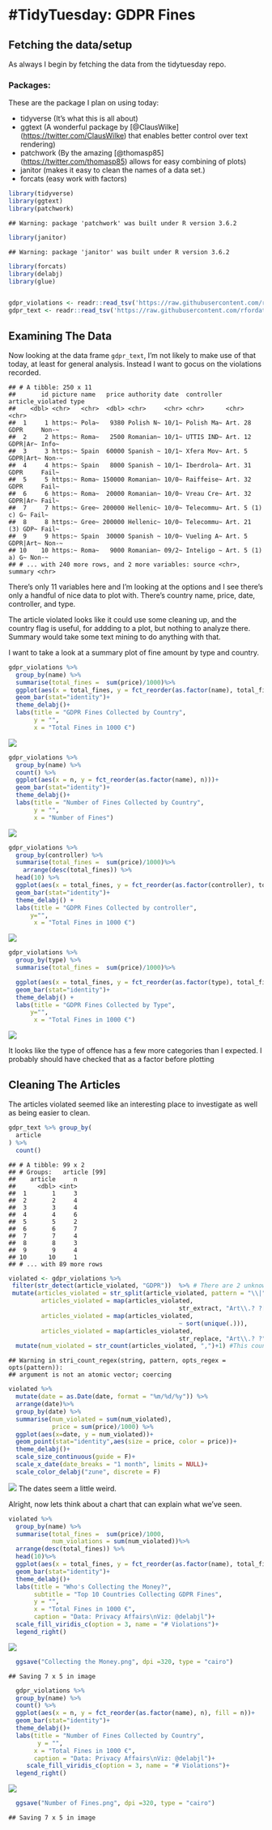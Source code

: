 \#TidyTuesday: GDPR Fines
================

## Fetching the data/setup

As always I begin by fetching the data from the tidytuesday repo.

### Packages:

These are the package I plan on using today:

  - tidyverse (It’s what this is all about)
  - ggtext (A wonderful package by
    \[@ClausWilke\](<https://twitter.com/ClausWilke>) that enables
    better control over text rendering)
  - patchwork (By the amazing
    \[@thomasp85\](<https://twitter.com/thomasp85>) allows for easy
    combining of plots)
  - janitor (makes it easy to clean the names of a data set.)
  - forcats (easy work with factors)

<!-- end list -->

``` r
library(tidyverse)
library(ggtext)
library(patchwork)
```

    ## Warning: package 'patchwork' was built under R version 3.6.2

``` r
library(janitor)
```

    ## Warning: package 'janitor' was built under R version 3.6.2

``` r
library(forcats)
library(delabj)
library(glue)


gdpr_violations <- readr::read_tsv('https://raw.githubusercontent.com/rfordatascience/tidytuesday/master/data/2020/2020-04-21/gdpr_violations.tsv')
gdpr_text <- readr::read_tsv('https://raw.githubusercontent.com/rfordatascience/tidytuesday/master/data/2020/2020-04-21/gdpr_text.tsv')
```

## Examining The Data

Now looking at the data frame `gdpr_text`, I’m not likely to make use of
that today, at least for general analysis. Instead I want to gocus on
the violations recorded.

    ## # A tibble: 250 x 11
    ##       id picture name   price authority date  controller article_violated type 
    ##    <dbl> <chr>   <chr>  <dbl> <chr>     <chr> <chr>      <chr>            <chr>
    ##  1     1 https:~ Pola~   9380 Polish N~ 10/1~ Polish Ma~ Art. 28 GDPR     Non-~
    ##  2     2 https:~ Roma~   2500 Romanian~ 10/1~ UTTIS IND~ Art. 12 GDPR|Ar~ Info~
    ##  3     3 https:~ Spain  60000 Spanish ~ 10/1~ Xfera Mov~ Art. 5 GDPR|Art~ Non-~
    ##  4     4 https:~ Spain   8000 Spanish ~ 10/1~ Iberdrola~ Art. 31 GDPR     Fail~
    ##  5     5 https:~ Roma~ 150000 Romanian~ 10/0~ Raiffeise~ Art. 32 GDPR     Fail~
    ##  6     6 https:~ Roma~  20000 Romanian~ 10/0~ Vreau Cre~ Art. 32 GDPR|Ar~ Fail~
    ##  7     7 https:~ Gree~ 200000 Hellenic~ 10/0~ Telecommu~ Art. 5 (1) c) G~ Fail~
    ##  8     8 https:~ Gree~ 200000 Hellenic~ 10/0~ Telecommu~ Art. 21 (3) GDP~ Fail~
    ##  9     9 https:~ Spain  30000 Spanish ~ 10/0~ Vueling A~ Art. 5 GDPR|Art~ Non-~
    ## 10    10 https:~ Roma~   9000 Romanian~ 09/2~ Inteligo ~ Art. 5 (1) a) G~ Non-~
    ## # ... with 240 more rows, and 2 more variables: source <chr>, summary <chr>

There’s only 11 variables here and I’m looking at the options and I see
there’s only a handful of nice data to plot with. There’s country name,
price, date, controller, and type.

The article violated looks like it could use some cleaning up, and the
country flag is useful, for addding to a plot, but nothing to analyze
there. Summary would take some text mining to do anything with that.

I want to take a look at a summary plot of fine amount by type and
country.

``` r
gdpr_violations %>%
  group_by(name) %>%
  summarise(total_fines =  sum(price)/1000)%>%
  ggplot(aes(x = total_fines, y = fct_reorder(as.factor(name), total_fines)))+
  geom_bar(stat="identity")+
  theme_delabj()+
  labs(title = "GDPR Fines Collected by Country", 
       y = "",
       x = "Total Fines in 1000 €")
```

![](GDPR_files/figure-gfm/unnamed-chunk-3-1.png)<!-- -->

``` r
gdpr_violations %>%
  group_by(name) %>%
  count() %>%
  ggplot(aes(x = n, y = fct_reorder(as.factor(name), n)))+
  geom_bar(stat="identity")+
  theme_delabj()+
  labs(title = "Number of Fines Collected by Country", 
       y = "",
       x = "Number of Fines")
```

![](GDPR_files/figure-gfm/unnamed-chunk-3-2.png)<!-- -->

``` r
gdpr_violations %>%
  group_by(controller) %>%
  summarise(total_fines =  sum(price)/1000)%>%
    arrange(desc(total_fines)) %>%
  head(10) %>%
  ggplot(aes(x = total_fines, y = fct_reorder(as.factor(controller), total_fines)))+
  geom_bar(stat="identity")+
  theme_delabj() +
  labs(title = "GDPR Fines Collected by controller", 
      y="",
       x = "Total Fines in 1000 €")
```

![](GDPR_files/figure-gfm/unnamed-chunk-3-3.png)<!-- -->

``` r
gdpr_violations %>%
  group_by(type) %>%
  summarise(total_fines =  sum(price)/1000)%>%

  ggplot(aes(x = total_fines, y = fct_reorder(as.factor(type), total_fines)))+
  geom_bar(stat="identity")+
  theme_delabj() +
  labs(title = "GDPR Fines Collected by Type", 
      y="",
       x = "Total Fines in 1000 €")
```

![](GDPR_files/figure-gfm/unnamed-chunk-3-4.png)<!-- -->

It looks like the type of offence has a few more categories than I
expected. I probably should have checked that as a factor before
plotting

## Cleaning The Articles

The articles violated seemed like an interesting place to investigate as
well as being easier to clean.

``` r
gdpr_text %>% group_by(
  article
) %>%
  count()
```

    ## # A tibble: 99 x 2
    ## # Groups:   article [99]
    ##    article     n
    ##      <dbl> <int>
    ##  1       1     3
    ##  2       2     4
    ##  3       3     4
    ##  4       4     6
    ##  5       5     2
    ##  6       6     7
    ##  7       7     4
    ##  8       8     3
    ##  9       9     4
    ## 10      10     1
    ## # ... with 89 more rows

``` r
violated <- gdpr_violations %>%
 filter(str_detect(article_violated, "GDPR"))  %>% # There are 2 unknowns and 2 not classified by gdpr
 mutate(articles_violated = str_split(article_violated, pattern = "\\|"),
         articles_violated = map(articles_violated, 
                                               str_extract, "Art\\.? ?[0-9]+"),
         articles_violated = map(articles_violated, 
                                               ~ sort(unique(.))),
         articles_violated = map(articles_violated, 
                                               str_replace, "Art\\.? ?", "")) %>% #This should get the articles that were violated numerically.
  mutate(num_violated = str_count(articles_violated, ",")+1) #This counts the number of articles violated at once.
```

    ## Warning in stri_count_regex(string, pattern, opts_regex = opts(pattern)):
    ## argument is not an atomic vector; coercing

``` r
violated %>%
  mutate(date = as.Date(date, format = "%m/%d/%y")) %>%
  arrange(date)%>%
  group_by(date) %>%
  summarise(num_violated = sum(num_violated), 
            price = sum(price)/1000) %>%
  ggplot(aes(x=date, y = num_violated))+
  geom_point(stat="identity",aes(size = price, color = price))+
  theme_delabj()+
  scale_size_continuous(guide = F)+
  scale_x_date(date_breaks = "1 month", limits = NULL)+
  scale_color_delabj("zune", discrete = F)
```

![](GDPR_files/figure-gfm/unnamed-chunk-5-1.png)<!-- --> The dates seem
a little weird.

Alright, now lets think about a chart that can explain what we’ve seen.

``` r
violated %>%
  group_by(name) %>%
  summarise(total_fines =  sum(price)/1000,
            num_violations = sum(num_violated))%>%
  arrange(desc(total_fines)) %>%
  head(10)%>%
  ggplot(aes(x = total_fines, y = fct_reorder(as.factor(name), total_fines),fill= num_violations ) )+
  geom_bar(stat="identity")+
  theme_delabj()+
  labs(title = "Who's Collecting the Money?",
       subtitle = "Top 10 Countries Collecting GDPR Fines", 
       y = "",
       x = "Total Fines in 1000 €", 
       caption = "Data: Privacy Affairs\nViz: @delabjl")+
  scale_fill_viridis_c(option = 3, name = "# Violations")+
  legend_right()
```

![](GDPR_files/figure-gfm/unnamed-chunk-6-1.png)<!-- -->

``` r
  ggsave("Collecting the Money.png", dpi =320, type = "cairo")
```

    ## Saving 7 x 5 in image

``` r
  gdpr_violations %>%
  group_by(name) %>%
  count() %>%
  ggplot(aes(x = n, y = fct_reorder(as.factor(name), n), fill = n))+
  geom_bar(stat="identity")+
  theme_delabj()+
  labs(title = "Number of Fines Collected by Country", 
        y = "",
       x = "Total Fines in 1000 €", 
       caption = "Data: Privacy Affairs\nViz: @delabjl")+
     scale_fill_viridis_c(option = 3, name = "# Violations")+
  legend_right()
```

![](GDPR_files/figure-gfm/unnamed-chunk-6-2.png)<!-- -->

``` r
  ggsave("Number of Fines.png", dpi =320, type = "cairo")
```

    ## Saving 7 x 5 in image
